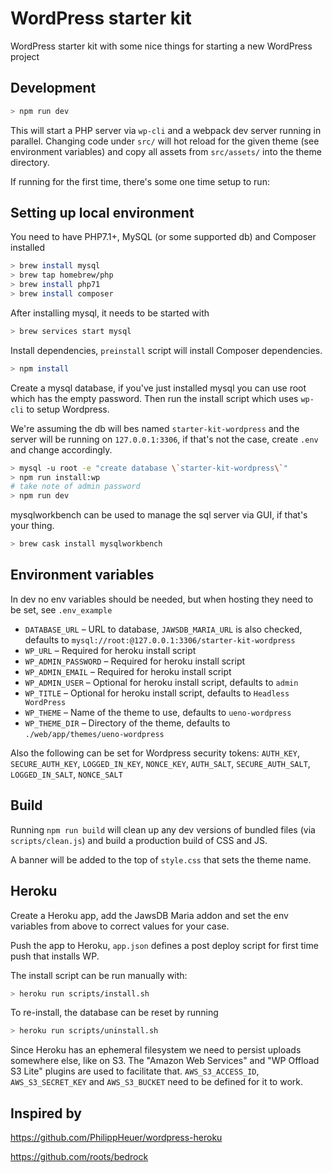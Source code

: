 
# WordPress starter kit

WordPress starter kit with some nice things for starting a new WordPress project

## Development

```bash
> npm run dev
```

This will start a PHP server via `wp-cli` and a webpack dev server running in parallel. Changing code under `src/` will hot reload for the given theme (see environment variables) and copy all assets from `src/assets/` into the theme directory.

If running for the first time, there's some one time setup to run:

## Setting up local environment

You need to have PHP7.1+, MySQL (or some supported db) and Composer installed

```bash
> brew install mysql
> brew tap homebrew/php
> brew install php71
> brew install composer
```

After installing mysql, it needs to be started with

```bash
> brew services start mysql
```

Install dependencies, `preinstall` script will install Composer dependencies.

```bash
> npm install
```

Create a mysql database, if you've just installed mysql you can use root which has the empty password. Then run the install script which uses `wp-cli` to setup Wordpress.

We're assuming the db will bes named `starter-kit-wordpress` and the server will be running on `127.0.0.1:3306`, if that's not the case, create `.env` and change accordingly.

```bash
> mysql -u root -e "create database \`starter-kit-wordpress\`"
> npm run install:wp
# take note of admin password
> npm run dev
```

mysqlworkbench can be used to manage the sql server via GUI, if that's your thing.

```bash
> brew cask install mysqlworkbench
```

## Environment variables

In dev no env variables should be needed, but when hosting they need to be set, see `.env_example`

* `DATABASE_URL` – URL to database, `JAWSDB_MARIA_URL` is also checked, defaults to `mysql://root:@127.0.0.1:3306/starter-kit-wordpress`
* `WP_URL` – Required for heroku install script
* `WP_ADMIN_PASSWORD` – Required for heroku install script
* `WP_ADMIN_EMAIL` – Required for heroku install script
* `WP_ADMIN_USER` – Optional for heroku install script, defaults to `admin`
* `WP_TITLE` – Optional for heroku install script, defaults to `Headless WordPress`
* `WP_THEME` – Name of the theme to use, defaults to `ueno-wordpress`
* `WP_THEME_DIR` – Directory of the theme, defaults to `./web/app/themes/ueno-wordpress`

Also the following can be set for Wordpress security tokens:
`AUTH_KEY`, `SECURE_AUTH_KEY`, `LOGGED_IN_KEY`, `NONCE_KEY`, `AUTH_SALT`, `SECURE_AUTH_SALT`, `LOGGED_IN_SALT`, `NONCE_SALT`

## Build

Running `npm run build` will clean up any dev versions of bundled files (via `scripts/clean.js`) and build a production build of CSS and JS.

A banner will be added to the top of `style.css` that sets the theme name.

## Heroku

Create a Heroku app, add the JawsDB Maria addon and set the env variables from above to correct values for your case.

Push the app to Heroku, `app.json` defines a post deploy script for first time push that installs WP.

The install script can be run manually with:

```bash
> heroku run scripts/install.sh
```

To re-install, the database can be reset by running

```bash
> heroku run scripts/uninstall.sh
```

Since Heroku has an ephemeral filesystem we need to persist uploads somewhere else, like on S3. The "Amazon Web Services" and "WP Offload S3 Lite" plugins are used to facilitate that. `AWS_S3_ACCESS_ID`, `AWS_S3_SECRET_KEY` and `AWS_S3_BUCKET` need to be defined for it to work.

## Inspired by

https://github.com/PhilippHeuer/wordpress-heroku

https://github.com/roots/bedrock